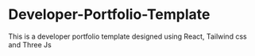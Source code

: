 # Developer-Portfolio-Template
This is a developer portfolio template designed using React, Tailwind css and Three Js
